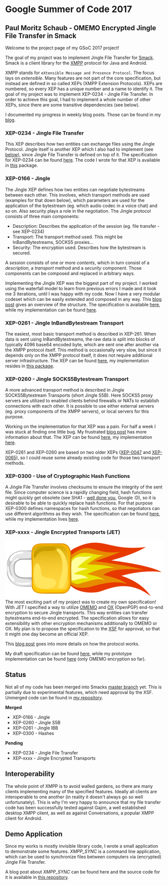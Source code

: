 # Google Summer of Code 2017

## Paul Moritz Schaub - OMEMO Encrypted Jingle File Transfer in Smack

Welcome to the project page of my GSoC 2017 project!

The goal of my project was to implement Jingle File Transfer for [Smack](https://github.com/igniterealtime/Smack/). Smack is a client library for the [XMPP](https://xmpp.org/) protocol for Java and Android.

XMPP stands for `eXtensible Message and Presence Protocol`. The focus lays on _extensible_. Many features are not part of the core specification, but instead are defined in so called XEPs (XMPP Extension Protocols). XEPs are numbered, so every XEP has a unique number and a name to identify it. The goal of my project was to implement XEP-0234 - Jingle File Transfer. In order to achieve this goal, I had to implement a whole number of other XEPs, since there are some transitive dependencies (see below).

I documented my progress in weekly blog posts. Those can be found in my [blog](https://blogs.fsfe.org/vanitasvitae/category/xmpp/).

### XEP-0234 - Jingle File Transfer
This XEP describes how two entities can exchange files using the Jingle Protocol. Jingle itself is another XEP which I also had to implement (see <a href="#xep0166">below</a>), since Jingle File Transfer is defined on top of it. 
The specification for XEP-0234 can be found [here](https://xmpp.org/extensions/xep-0234.html). 
The code I wrote for that XEP is available in [this](https://github.com/vanitasvitae/Smack/tree/jingle3/smack-experimental/src/main/java/org/jivesoftware/smackx/jingle_filetransfer) package.

### XEP-0166 - Jingle <a name="xep0166"></a>
The Jingle XEP defines how two entities can negotiate bytestreams between each other. 
This involves, which transport methods are used (examples for that down below), which parameters are used for the application of the bytestream (eg. which audio codec in a voice chat) and so on. 
Also security plays a role in the negotiation. The Jingle protocol consists of three main components:

 - Description: Describes the application of the session (eg. file transfer - see XEP-0234)
 - Transport: The transport method used. This might be InBandBytestreams, SOCKS5 proxies...
 - Security: The encryption used. Describes how the bytestream is secured.
 
A _session_ consists of one or more _contents_, which in turn consist of a _description_, a _transport_ method and a _security_ component. Those components can be composed and replaced in arbitrary ways.

Implementing the Jingle XEP was the biggest part of my project. 
I worked using the waterfall model to learn from previous errors I made and it took me 3 iterations, until I was happy with my code. 
Now I have a very modular codeset which can be easily extended and composed in any way. 
This [blog post](https://blogs.fsfe.org/vanitasvitae/2017/07/26/gsoc-week-8-reworking/) gives an overview of the structure. 
The specification is available [here](https://xmpp.org/extensions/xep-0166.html), while my implementation can be found [here](https://github.com/vanitasvitae/Smack/tree/jingle3/smack-extensions/src/main/java/org/jivesoftware/smackx/jingle).

### XEP-0261 - Jingle InBandBytestream Transport
The easiest, most basic transport method is described in XEP-261. 
When data is sent using InBandBytestreams, the raw data is split into blocks of typically 4096 base64 encoded byte, which are sent one after another via the XMPP protocol itself. 
This method is occasionally very slow, but since it depends only on the XMPP protocol itself, it does not require additional server infrastructure. 
The XEP can be found [here](https://xmpp.org/extensions/xep-0261.html), my implementation resides in [this package](https://github.com/vanitasvitae/Smack/tree/jingle3/smack-extensions/src/main/java/org/jivesoftware/smackx/jingle/transport/jingle_ibb).

### XEP-0260 - Jingle SOCKS5Bytestream Transport

A more advanced transport method is described in Jingle SOCKS5Bytestream Transports (short Jingle S5B). Here SOCKS5 proxy servers are utilized to enabled clients behind firewalls or NATs to establish connections with each other. It is possible to use either external servers (eg. proxy components of the XMPP servers), or local servers for this purpose. 

Working on the implementation for that XEP was a pain. For half a week I was stuck at finding one little bug. My frustrated [blog post](https://blogs.fsfe.org/vanitasvitae/2017/08/07/gsoc-week-10-finding-that-damn-little-bug/) has more information about that. 
The XEP can be found [here](https://xmpp.org/extensions/xep-0260.html), my implementation [here](https://github.com/vanitasvitae/Smack/tree/jingle3/smack-extensions/src/main/java/org/jivesoftware/smackx/jingle/transport/jingle_s5b).

XEP-0261 and XEP-0260 are based on two older XEPs ([XEP-0047](https://xmpp.org/extensions/xep-0047.html) and [XEP-0065](https://xmpp.org/extensions/xep-0065.html)), so I could reuse some already existing code for those two transport methods.

### XEP-0300 - Use of Cryptographic Hash Functions
A Jingle File Transfer involves checksums to ensure the integrity of the sent file. Since computer science is a rapidly changing field, hash functions might quickly get obsolete (see SHA1 - [well done you](https://shattered.io/), Google :D), so it is desirable to be able to quickly replace hash functions. For that purpose XEP-0300 defines namespaces for hash functions, so that negotiators can use different algorithms as they wish. The specification can be found [here](https://xmpp.org/extensions/xep-0300.html), while my implementation lives [here](https://github.com/vanitasvitae/Smack/tree/jingle3/smack-experimental/src/main/java/org/jivesoftware/smackx/hashes).

### XEP-xxxx - Jingle Encrypted Transports (JET)
![JET Logo](https://github.com/vanitasvitae/GSOC2017/blob/master/logo.png?raw=true)
The most exciting part of my project was to create my own specification! With _JET_ I specified a way to utilize [OMEMO](https://conversations.im/omemo/xep-omemo.html) and [OX](https://xmpp.org/extensions/xep-0374.html) (OpenPGP) end-to-end encryption to secure Jingle transports. This way entities can transfer bytestreams end-to-end encrypted. The specification allows for easy extensibility with other encryption mechanisms additionally to OMEMO or OX. My plan is to propose the specification to the [XSF](https://xmpp.org/about/xmpp-standards-foundation.html) for approval, so that it might one day become an official XEP.

This [blog post](https://blogs.fsfe.org/vanitasvitae/2017/08/02/gsoc-week-9-bringing-it-back-to-life/) goes into more details on how the protocol works.

My draft specification can be found [here](https://geekplace.eu/xeps/xep-jet/xep-jet.html), while my prototype implementation can be found [here](https://github.com/vanitasvitae/Smack/tree/jingle3/smack-experimental/src/main/java/org/jivesoftware/smackx/jet) (only OMEMO encryption so far).

## Status
Not all of my code has been merged into Smacks [master branch](https://github.com/igniterealtime/Smack/) yet. This is partially due to experimental features, which need approval by the XSF.
Unmerged code can be found in [my repository](https://github.com/vanitasvitae/Smack/tree/jingle3).

**Merged**
 - XEP-0166 - Jingle
 - XEP-0260 - Jingle S5B
 - XEP-0261 - Jingle IBB
 - XEP-0300 - Hashes
 
**Pending**
 - XEP-0234 - Jingle File Transfer
 - XEP-xxxx - Jingle Encrypted Transports
 
## Interoperability
The whole point of XMPP is to avoid walled gardens, so there are many clients implementing many of the specified features. Ideally all clients are interoperable to one another (in reality it doesn't always go so well unfortunately).
This is why I'm very happy to announce that my file transfer code has been successfully tested against Gajim, a well established desktop XMPP client, as well as against Conversations, a popular XMPP client for Android.

## Demo Application
Since my works is mostly invisible library code, I wrote a small application to demonstrate some features.
_XMPP_SYNC_ is a command line application, which can be used to synchronize files between computers via (encrypted) Jingle File Transfer.

A blog post about _XMPP_SYNC_ can be found here and the source code for it is available in [this repository](https://github.com/vanitasvitae/xmpp_sync).
